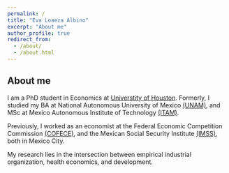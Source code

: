 ```yaml
---
permalink: /
title: "Eva Loaeza Albino"
excerpt: "About me"
author_profile: true
redirect_from:
  - /about/
  - /about.html
---
```


## About me

I am a PhD student in Economics at [Universtity of Houston](https://www.uh.edu/class/economics/). Formerly, I studied my BA at National Autonomous University of Mexico [(UNAM)](http://www.economia.unam.mx/), and MSc at Mexico Autonomous Institute of Technology [(ITAM)](https://posgrados.itam.mx/).

Previously, I worked as an economist at the Federal Economic Competition Commission [(COFECE)](https://www.cofece.mx/?lang=en), and the Mexican Social Security Institute [(IMSS)](http://www.imss.gob.mx/), both in Mexico City.

My research lies in the intersection between empirical industrial organization, health economics, and development.
